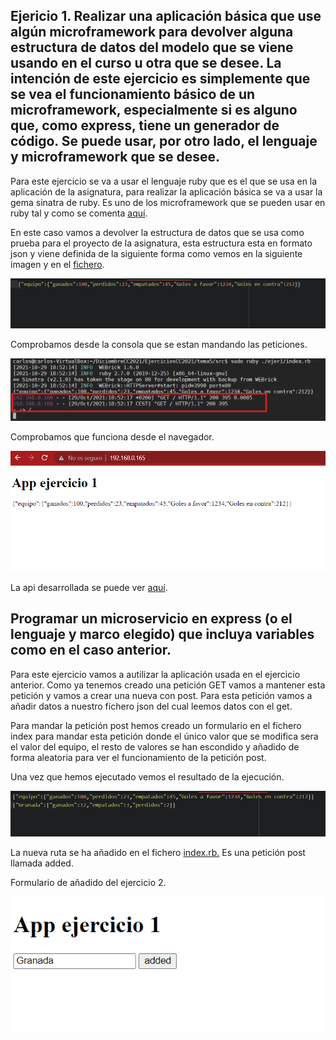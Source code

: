 ## Ejericio 1. Realizar una aplicación básica que use algún microframework para devolver alguna estructura de datos del modelo que se viene usando en el curso u otra que se desee. La intención de este ejercicio es simplemente que se vea el funcionamiento básico de un microframework, especialmente si es alguno que, como express, tiene un generador de código. Se puede usar, por otro lado, el lenguaje y microframework que se desee.
Para este ejercicio se va a usar el lenguaje ruby que es el que se usa en la aplicación de la asignatura, para realizar la aplicación básica se va a usar la gema sinatra de ruby. Es uno de los microframework que se pueden usar en ruby tal y como se comenta [aquí](https://www.slant.co/topics/3523/~best-ruby-microframeworks).

En este caso vamos a devolver la estructura de datos que se usa como prueba para el proyecto de la asignatura, esta estructura esta en formato json y viene definida de la siguiente forma como vemos en la siguiente imagen y en el [fichero](https://github.com/CharlySM/EjerciciosCC2021/blob/main/tema5/src/estructura.json).

![estructura datos json](https://github.com/CharlySM/EjerciciosCC2021/blob/main/tema5/img/estructura.png)

Comprobamos desde la consola que se estan mandando las peticiones.

![peticiones](https://github.com/CharlySM/EjerciciosCC2021/blob/main/tema5/img/peticiones.png)

Comprobamos que funciona desde el navegador.

![navegador](https://github.com/CharlySM/EjerciciosCC2021/blob/main/tema5/img/navegador.png)

La api desarrollada se puede ver [aquí](https://github.com/CharlySM/EjerciciosCC2021/tree/main/tema5/src/ejer1).

## Programar un microservicio en express (o el lenguaje y marco elegido) que incluya variables como en el caso anterior.

Para este ejercicio vamos a autilizar la aplicación usada en el ejercicio anterior. Como ya tenemos creado una petición GET vamos a mantener esta petición y vamos a crear una nueva con post. Para esta petición vamos a añadir datos a nuestro fichero json del cual leemos datos con el get.

Para mandar la petición post hemos creado un formulario en el fichero index para mandar esta petición donde el único valor que se modifica sera el valor del equipo, el resto de valores se han escondido y añadido de forma aleatoria para ver el funcionamiento de la petición post.

Una vez que hemos ejecutado vemos el resultado de la ejecución.

![est modificada](https://github.com/CharlySM/EjerciciosCC2021/blob/main/tema5/img/estructuraModificada.png)

La nueva ruta se ha añadido en el fichero [index.rb.](https://github.com/CharlySM/EjerciciosCC2021/blob/main/tema5/src/ejer1/index.rb) Es una petición post llamada added.
 
Formulario de añadido del ejercicio 2.

![est modificada](https://github.com/CharlySM/EjerciciosCC2021/blob/main/tema5/img/formEjer2.png)
